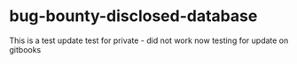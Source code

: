 # bug-bounty-disclosed-database

This is a test update
test for private - did not work 
now testing for update on gitbooks
